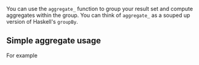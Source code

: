 You can use the `aggregate_` function to group your result set and compute
aggregates within the group. You can think of `aggregate_` as a souped up
version of Haskell's `groupBy`.

## Simple aggregate usage

For example 
